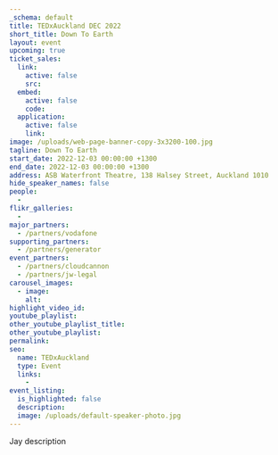 ```yaml
---
_schema: default
title: TEDxAuckland DEC 2022
short_title: Down To Earth
layout: event
upcoming: true
ticket_sales:
  link:
    active: false
    src:
  embed:
    active: false
    code:
  application:
    active: false
    link:
image: /uploads/web-page-banner-copy-3x3200-100.jpg
tagline: Down To Earth
start_date: 2022-12-03 00:00:00 +1300
end_date: 2022-12-03 00:00:00 +1300
address: ASB Waterfront Theatre, 138 Halsey Street, Auckland 1010
hide_speaker_names: false
people:
  -
flikr_galleries:
  -
major_partners:
  - /partners/vodafone
supporting_partners:
  - /partners/generator
event_partners:
  - /partners/cloudcannon
  - /partners/jw-legal
carousel_images:
  - image:
    alt:
highlight_video_id:
youtube_playlist:
other_youtube_playlist_title:
other_youtube_playlist:
permalink:
seo:
  name: TEDxAuckland
  type: Event
  links:
    -
event_listing:
  is_highlighted: false
  description:
  image: /uploads/default-speaker-photo.jpg
---
```

Jay description

&nbsp;

&nbsp;